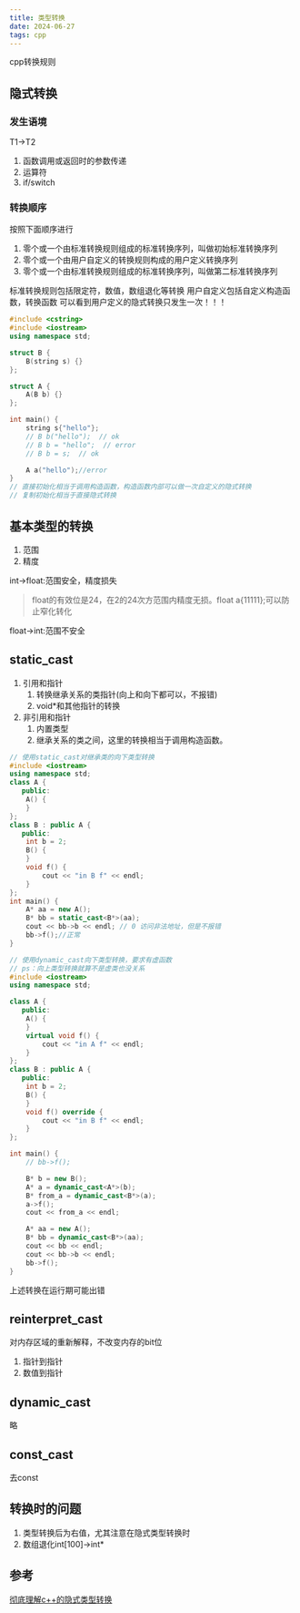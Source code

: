 ```yaml
---
title: 类型转换
date: 2024-06-27
tags: cpp
---
```

cpp转换规则
<!--more-->
## 隐式转换
### 发生语境
T1->T2
1. 函数调用或返回时的参数传递
2. 运算符
3. if/switch
### 转换顺序
按照下面顺序进行
1. 零个或一个由标准转换规则组成的标准转换序列，叫做初始标准转换序列
2. 零个或一个由用户自定义的转换规则构成的用户定义转换序列
3. 零个或一个由标准转换规则组成的标准转换序列，叫做第二标准转换序列

标准转换规则包括限定符，数值，数组退化等转换
用户自定义包括自定义构造函数，转换函数
可以看到用户定义的隐式转换只发生一次！！！
```cpp
#include <cstring>
#include <iostream>
using namespace std;

struct B {
    B(string s) {}
};

struct A {
    A(B b) {}
};

int main() {
    string s{"hello"};
    // B b("hello");  // ok
    // B b = "hello";  // error
    // B b = s;  // ok

    A a("hello");//error
}
// 直接初始化相当于调用构造函数，构造函数内部可以做一次自定义的隐式转换
// 复制初始化相当于直接隐式转换
```
## 基本类型的转换
1. 范围
2. 精度

int->float:范围安全，精度损失
> float的有效位是24，在2的24次方范围内精度无损。float a{11111};可以防止窄化转化

float->int:范围不安全
## static_cast
1. 引用和指针
   1. 转换继承关系的类指针(向上和向下都可以，不报错)
   2. void*和其他指针的转换
2. 非引用和指针
   1. 内置类型
   2. 继承关系的类之间，这里的转换相当于调用构造函数。
```cpp
// 使用static_cast对继承类的向下类型转换
#include <iostream>
using namespace std;
class A {
   public:
    A() {
    }
};
class B : public A {
   public:
    int b = 2;
    B() {
    }
    void f() {
        cout << "in B f" << endl;
    }
};
int main() {
    A* aa = new A();
    B* bb = static_cast<B*>(aa);
    cout << bb->b << endl; // 0 访问非法地址，但是不报错
    bb->f();//正常
}
```
```cpp
// 使用dynamic_cast向下类型转换，要求有虚函数
// ps：向上类型转换就算不是虚类也没关系
#include <iostream>
using namespace std;

class A {
   public:
    A() {
    }
    virtual void f() {
        cout << "in A f" << endl;
    }
};
class B : public A {
   public:
    int b = 2;
    B() {
    }
    void f() override {
        cout << "in B f" << endl;
    }
};

int main() {
    // bb->f();

    B* b = new B();
    A* a = dynamic_cast<A*>(b);
    B* from_a = dynamic_cast<B*>(a);
    a->f();
    cout << from_a << endl;

    A* aa = new A();
    B* bb = dynamic_cast<B*>(aa);
    cout << bb << endl;
    cout << bb->b << endl;
    bb->f();
}
```


上述转换在运行期可能出错
## reinterpret_cast
对内存区域的重新解释，不改变内存的bit位
1. 指针到指针
2. 数值到指针

## dynamic_cast
略

## const_cast
去const
## 转换时的问题
1. 类型转换后为右值，尤其注意在隐式类型转换时
2. 数组退化int[100]->int*
## 参考
[彻底理解c++的隐式类型转换](https://www.cnblogs.com/apocelipes/p/14415033.html)